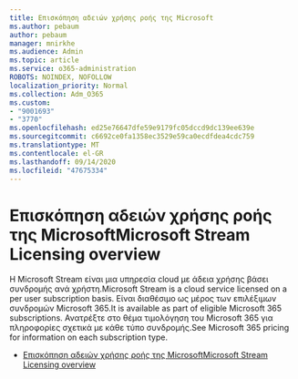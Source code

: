 ```yaml
---
title: Επισκόπηση αδειών χρήσης ροής της Microsoft
ms.author: pebaum
author: pebaum
manager: mnirkhe
ms.audience: Admin
ms.topic: article
ms.service: o365-administration
ROBOTS: NOINDEX, NOFOLLOW
localization_priority: Normal
ms.collection: Adm_O365
ms.custom:
- "9001693"
- "3770"
ms.openlocfilehash: ed25e76647dfe59e9179fc05dccd9dc139ee639e
ms.sourcegitcommit: c6692ce0fa1358ec3529e59ca0ecdfdea4cdc759
ms.translationtype: MT
ms.contentlocale: el-GR
ms.lasthandoff: 09/14/2020
ms.locfileid: "47675334"
---
```

# <a name="microsoft-stream-licensing-overview"></a><span data-ttu-id="1ff48-102">Επισκόπηση αδειών χρήσης ροής της Microsoft</span><span class="sxs-lookup"><span data-stu-id="1ff48-102">Microsoft Stream Licensing overview</span></span>

<span data-ttu-id="1ff48-103">Η Microsoft Stream είναι μια υπηρεσία cloud με άδεια χρήσης βάσει συνδρομής ανά χρήστη.</span><span class="sxs-lookup"><span data-stu-id="1ff48-103">Microsoft Stream is a cloud service licensed on a per user subscription basis.</span></span> <span data-ttu-id="1ff48-104">Είναι διαθέσιμο ως μέρος των επιλέξιμων συνδρομών Microsoft 365.</span><span class="sxs-lookup"><span data-stu-id="1ff48-104">It is available as part of eligible Microsoft 365 subscriptions.</span></span> <span data-ttu-id="1ff48-105">Ανατρέξτε στο θέμα τιμολόγηση του Microsoft 365 για πληροφορίες σχετικά με κάθε τύπο συνδρομής.</span><span class="sxs-lookup"><span data-stu-id="1ff48-105">See Microsoft 365 pricing for information on each subscription type.</span></span>

- [<span data-ttu-id="1ff48-106">Επισκόπηση αδειών χρήσης ροής της Microsoft</span><span class="sxs-lookup"><span data-stu-id="1ff48-106">Microsoft Stream Licensing overview</span></span>](https://docs.microsoft.com/stream/license-overview)